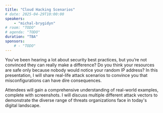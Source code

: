 ```yaml
---
title: "Cloud Hacking Scenarios"
# date: 2025-04-29T10:00:00
speakers:
    - "michal-brygidyn"
# room: "TODO"
# agenda: "TODO"
duration: "TBA"
sponsors:
    # - "TODO"
---
```


You’ve been hearing a lot about security best practices, but you’re not convinced they can really make a difference? Do you think your resources are safe only because nobody would notice your random IP address?
In this presentation, I will share real-life attack scenarios to convince you that misconfigurations can have dire consequences.

Attendees will gain a comprehensive understanding of real-world examples, complete with screenshots.
I will discuss multiple different attack vectors to demonstrate the diverse range of threats organizations face in today's digital landscape.
